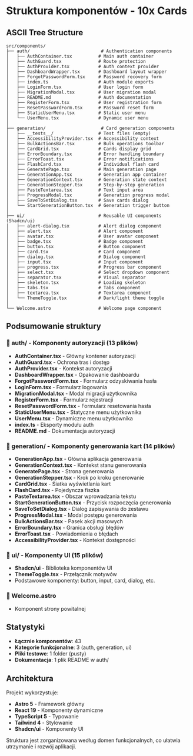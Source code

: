# Struktura komponentów - 10x Cards

## ASCII Tree Structure

```
src/components/
├── auth/                           # Authentication components
│   ├── AuthContainer.tsx          # Main auth container
│   ├── AuthGuard.tsx              # Route protection
│   ├── AuthProvider.tsx           # Auth context provider
│   ├── DashboardWrapper.tsx       # Dashboard layout wrapper
│   ├── ForgotPasswordForm.tsx     # Password recovery form
│   ├── index.ts                   # Auth module exports
│   ├── LoginForm.tsx              # User login form
│   ├── MigrationModal.tsx         # User migration modal
│   ├── README.md                  # Auth documentation
│   ├── RegisterForm.tsx           # User registration form
│   ├── ResetPasswordForm.tsx      # Password reset form
│   ├── StaticUserMenu.tsx         # Static user menu
│   └── UserMenu.tsx               # Dynamic user menu
│
├── generation/                     # Card generation components
│   ├── __tests__/                 # Test files (empty)
│   ├── AccessibilityProvider.tsx  # Accessibility context
│   ├── BulkActionsBar.tsx         # Bulk operations toolbar
│   ├── CardGrid.tsx               # Cards display grid
│   ├── ErrorBoundary.tsx          # Error handling boundary
│   ├── ErrorToast.tsx             # Error notifications
│   ├── FlashCard.tsx              # Individual flash card
│   ├── GeneratePage.tsx           # Main generation page
│   ├── GenerationApp.tsx          # Generation app container
│   ├── GenerationContext.tsx      # Generation state context
│   ├── GenerationStepper.tsx      # Step-by-step generation
│   ├── PasteTextarea.tsx          # Text input area
│   ├── ProgressModal.tsx          # Generation progress modal
│   ├── SaveToSetDialog.tsx        # Save cards dialog
│   └── StartGenerationButton.tsx  # Generation trigger button
│
├── ui/                            # Reusable UI components (Shadcn/ui)
│   ├── alert-dialog.tsx           # Alert dialog component
│   ├── alert.tsx                  # Alert component
│   ├── avatar.tsx                 # User avatar component
│   ├── badge.tsx                  # Badge component
│   ├── button.tsx                 # Button component
│   ├── card.tsx                   # Card component
│   ├── dialog.tsx                 # Dialog component
│   ├── input.tsx                  # Input component
│   ├── progress.tsx               # Progress bar component
│   ├── select.tsx                 # Select dropdown component
│   ├── separator.tsx              # Visual separator
│   ├── skeleton.tsx               # Loading skeleton
│   ├── tabs.tsx                   # Tabs component
│   ├── textarea.tsx               # Textarea component
│   └── ThemeToggle.tsx            # Dark/light theme toggle
│
└── Welcome.astro                  # Welcome page component
```

## Podsumowanie struktury

### 📁 auth/ - Komponenty autoryzacji (13 plików)
- **AuthContainer.tsx** - Główny kontener autoryzacji
- **AuthGuard.tsx** - Ochrona tras i dostęp
- **AuthProvider.tsx** - Kontekst autoryzacji
- **DashboardWrapper.tsx** - Opakowanie dashboardu
- **ForgotPasswordForm.tsx** - Formularz odzyskiwania hasła
- **LoginForm.tsx** - Formularz logowania
- **MigrationModal.tsx** - Modal migracji użytkownika
- **RegisterForm.tsx** - Formularz rejestracji
- **ResetPasswordForm.tsx** - Formularz resetowania hasła
- **StaticUserMenu.tsx** - Statyczne menu użytkownika
- **UserMenu.tsx** - Dynamiczne menu użytkownika
- **index.ts** - Eksporty modułu auth
- **README.md** - Dokumentacja autoryzacji

### 📁 generation/ - Komponenty generowania kart (14 plików)
- **GenerationApp.tsx** - Główna aplikacja generowania
- **GenerationContext.tsx** - Kontekst stanu generowania
- **GeneratePage.tsx** - Strona generowania
- **GenerationStepper.tsx** - Krok po kroku generowanie
- **CardGrid.tsx** - Siatka wyświetlania kart
- **FlashCard.tsx** - Pojedyncza fiszka
- **PasteTextarea.tsx** - Obszar wprowadzania tekstu
- **StartGenerationButton.tsx** - Przycisk rozpoczęcia generowania
- **SaveToSetDialog.tsx** - Dialog zapisywania do zestawu
- **ProgressModal.tsx** - Modal postępu generowania
- **BulkActionsBar.tsx** - Pasek akcji masowych
- **ErrorBoundary.tsx** - Granica obsługi błędów
- **ErrorToast.tsx** - Powiadomienia o błędach
- **AccessibilityProvider.tsx** - Kontekst dostępności

### 📁 ui/ - Komponenty UI (15 plików)
- **Shadcn/ui** - Biblioteka komponentów UI
- **ThemeToggle.tsx** - Przełącznik motywów
- Podstawowe komponenty: button, input, card, dialog, etc.

### 📄 Welcome.astro
- Komponent strony powitalnej

## Statystyki
- **Łącznie komponentów**: 43
- **Kategorie funkcjonalne**: 3 (auth, generation, ui)
- **Pliki testowe**: 1 folder (pusty)
- **Dokumentacja**: 1 plik README w auth/

## Architektura
Projekt wykorzystuje:
- **Astro 5** - Framework główny
- **React 19** - Komponenty dynamiczne
- **TypeScript 5** - Typowanie
- **Tailwind 4** - Stylowanie
- **Shadcn/ui** - Komponenty UI

Struktura jest zorganizowana według domen funkcjonalnych, co ułatwia utrzymanie i rozwój aplikacji.
